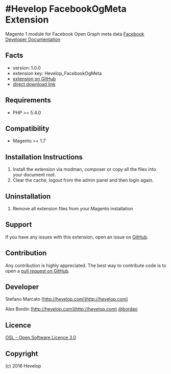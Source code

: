 #Hevelop FacebookOgMeta Extension
 =====================

 Magento 1 module for Facebook Open Graph meta data [Facebook Developer Documentation](https://developers.facebook.com/docs/sharing/webmasters)

 Facts
 -----
 - version: 1.0.0
 - extension key: Hevelop_FacebookOgMeta
 - [extension on GitHub](https://github.com/Hevelop/FacebookOgMeta)
 - [direct download link]()

 Requirements
 ------------
 - PHP >= 5.4.0

 Compatibility
 -------------
 - Magento >= 1.7

 Installation Instructions
 -------------------------
 1. Install the extension via modman, composer or copy all the files into your document root.
 2. Clear the cache, logout from the admin panel and then login again.


 Uninstallation
 --------------
 1. Remove all extension files from your Magento installation

 Support
 -------
 If you have any issues with this extension, open an issue on [GitHub](https://github.com/Hevelop/FacebookOgMeta/issues).

 Contribution
 ------------
 Any contribution is highly appreciated. The best way to contribute code is to open a [pull request on GitHub](https://help.github.com/articles/using-pull-requests).

 Developer
 ---------
 Stefano Marcato
 [http://hevelop.com](http://hevelop.com)

 Alex Bordin
 [http://hevelop.com](http://hevelop.com)
 [@bordeo](https://twitter.com/bordeo)

 Licence
 -------
 [OSL - Open Software Licence 3.0](http://opensource.org/licenses/osl-3.0.php)

 Copyright
 ---------
 (c) 2016 Hevelop